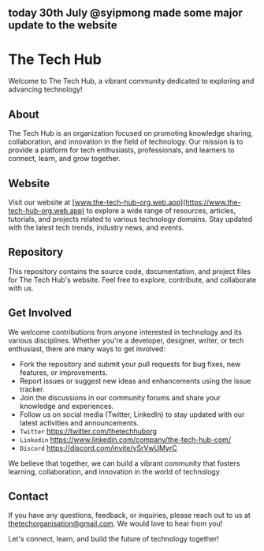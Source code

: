 ## today 30th July @syipmong made some major update to the website


# The Tech Hub

Welcome to The Tech Hub, a vibrant community dedicated to exploring and advancing technology!

## About

The Tech Hub is an organization focused on promoting knowledge sharing, collaboration, and innovation in the field of technology. Our mission is to provide a platform for tech enthusiasts, professionals, and learners to connect, learn, and grow together.

## Website

Visit our website at [www.the-tech-hub-org.web.app](https://www.the-tech-hub-org.web.app) to explore a wide range of resources, articles, tutorials, and projects related to various technology domains. Stay updated with the latest tech trends, industry news, and events.

## Repository

This repository contains the source code, documentation, and project files for The Tech Hub's website. Feel free to explore, contribute, and collaborate with us.

## Get Involved

We welcome contributions from anyone interested in technology and its various disciplines. Whether you're a developer, designer, writer, or tech enthusiast, there are many ways to get involved:

- Fork the repository and submit your pull requests for bug fixes, new features, or improvements.
- Report issues or suggest new ideas and enhancements using the issue tracker.
- Join the discussions in our community forums and share your knowledge and experiences.
- Follow us on social media (Twitter, LinkedIn) to stay updated with our latest activities and announcements.
- `Twitter` https://twitter.com/thetechhuborg
- `Linkedin` https://www.linkedin.com/company/the-tech-hub-com/
- `Discord` https://discord.com/invite/vSrVwUMyrC

We believe that together, we can build a vibrant community that fosters learning, collaboration, and innovation in the world of technology.

## Contact

If you have any questions, feedback, or inquiries, please reach out to us at [thetechorganisation@gmail.com](mailto:Thetechorganisation@gmail.com). We would love to hear from you!

Let's connect, learn, and build the future of technology together!

